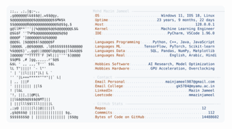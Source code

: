 <picture>
  <source srcset="https://raw.githubusercontent.com/mmazinjameel/mmazinjameel/main/dark_mode.svg?v=1756325473" media="(prefers-color-scheme: dark)">
  <img src="https://raw.githubusercontent.com/mmazinjameel/mmazinjameel/main/light_mode.svg?v=1756325473">
</picture>

